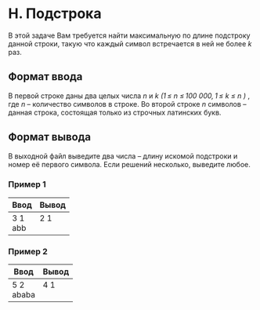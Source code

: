 # H. Подстрока

В этой задаче Вам требуется найти максимальную по длине подстроку данной строки, такую что каждый символ встречается в ней не более *k* раз.

## Формат ввода
В первой строке даны два целых числа *n* и *k (1 ≤ n ≤ 100 000, 1 ≤ k ≤ n )* , где *n* – количество символов в строке. Во второй строке *n* символов – данная строка, состоящая только из строчных латинских букв.

## Формат вывода
В выходной файл выведите два числа – длину искомой подстроки и номер её первого символа. Если решений несколько, выведите любое.

### Пример 1
Ввод | Вывод
---| ---
3 1 <br> abb | 2 1 <br><br>

### Пример 2
Ввод | Вывод
---| ---
5 2 <br> ababa | 4 1 <br><br>
